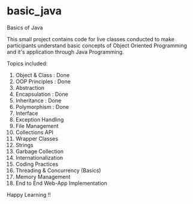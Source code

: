 # basic_java
Basics of Java

This small project contains code for live classes conducted to make participants understand basic concepts of Object Oriented Programming and it's application through Java Programming. 

Topics included:
1. Object & Class : Done
2. OOP Principles : Done
3. Abstraction
4. Encapsulation : Done
5. Inheritance : Done
6. Polymorphism : Done
7. Interface
8. Exception Handling
9. File Management
10. Collections API
11. Wrapper Classes
12. Strings
13. Garbage Collection
14. Internationalization
15. Coding Practices
16. Threading & Concurrency (Basics)
17. Memory Management
18. End to End Web-App Implementation


Happy Learning !!